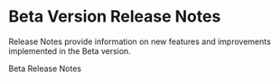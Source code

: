 # Beta Version Release Notes

Release Notes provide information on new features and improvements implemented in the Beta version.

Beta Release Notes
